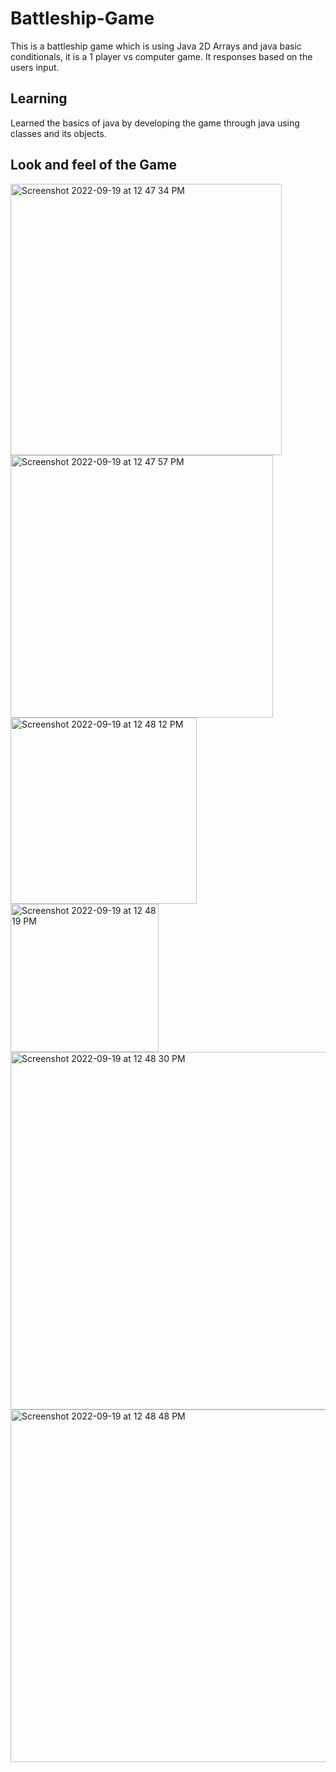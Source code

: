 # Battleship-Game
This is a battleship game which is using Java 2D Arrays and java basic conditionals, it is a 1 player vs computer game. It responses based on the users input.
 
 ## Learning
 Learned the basics of java by developing the game through java using classes and its objects.
 
 
 ## Look and feel of the Game 
<img width="434" alt="Screenshot 2022-09-19 at 12 47 34 PM" src="https://user-images.githubusercontent.com/95746746/190967948-92c77e80-c5b6-4b79-9cf9-25f06ed5d7b5.png">
<img width="420" alt="Screenshot 2022-09-19 at 12 47 57 PM" src="https://user-images.githubusercontent.com/95746746/190967956-4a440bd9-4ffb-4f56-845e-d42d34f1bf00.png">
<img width="298" alt="Screenshot 2022-09-19 at 12 48 12 PM" src="https://user-images.githubusercontent.com/95746746/190967960-479c1947-ee74-4f19-9857-a0211b8b2b60.png">
<img width="237" alt="Screenshot 2022-09-19 at 12 48 19 PM" src="https://user-images.githubusercontent.com/95746746/190967964-d32a13e0-9c82-41a2-9d57-ed67b0bb47f2.png">
<img width="572" alt="Screenshot 2022-09-19 at 12 48 30 PM" src="https://user-images.githubusercontent.com/95746746/190967969-41cdd461-5ed1-4a15-9802-78b9fecb767d.png">
<img width="564" alt="Screenshot 2022-09-19 at 12 48 48 PM" src="https://user-images.githubusercontent.com/95746746/190967972-895de00a-cb68-4cdc-9c6e-ef33bb2b5882.png">
